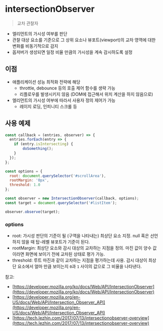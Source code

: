 # intersectionObserver

> 교차 관찰자

- 엘리먼트의 가시성 여부를 판단
- 관찰 대상 요소를 기준으로 그 상위 요소나 뷰포트(viewport)의 교차 영역에 대한 변화를 비동기적으로 감지
- 옵저버가 생성되면 일정 비율 만큼의 가시성을 계속 감시하도록 설정

## 이점

- 애플리케이션 성능 최적화 전략에 해당
    - throttle, debounce 등의 호출 제어 함수를 생략 가능
    - 리플로우를 발생시키지 않음 (DOM에 접근해서 위치 계산을 하지 않음으로)
- 엘리먼트의 가시성 여부에 따라서 사용자 정의 제어가 가능
    - 레이지 로딩, 인피니티 스크롤 등

## 사용 예제

```javascript
const callback = (entries, observer) => {
  entries.forEach(entry => {
    if (entry.isIntersecting) {
        doSomething();
    }
  });
};

const options = {
  root: document.querySelector('#scrollArea'), 
  rootMargin: '0px',
  threshold: 1.0
};

const observer = new IntersectionObserver(callback, options);
const target = document.querySelector('#listItem');

observer.observe(target);
```

### options

- root: 가시성 판단의 기준이 될 (구역을 나타내는) 최상단 요소 지정. null 혹은 선언하지 않을 때 탑-레벨 뷰포트가 기준이 된다.
- rootMargin: 최상단 요소와 감시 대상의 교차하는 지점을 정의. 마진 값이 양수 값이라면 화면에 보이기 전에 교차된 상태로 평가 가능.
- threshold: 루트 마진과 같이 교차하는 지점을 평가하는데 사용. 감시 대상이 최상단 요소에서 얼마 만큼 보이는지 `0`과 `1` 사이의 값으로 그 비율을 나타낸다.

참고:

- [https://developer.mozilla.org/ko/docs/Web/API/IntersectionObserver](https://developer.mozilla.org/ko/docs/Web/API/IntersectionObserver)
- [https://developer.mozilla.org/en-US/docs/Web/API/Intersection_Observer_API](https://developer.mozilla.org/en-US/docs/Web/API/Intersection_Observer_API)
- [https://tech.lezhin.com/2017/07/13/intersectionobserver-overview](https://tech.lezhin.com/2017/07/13/intersectionobserver-overview)
